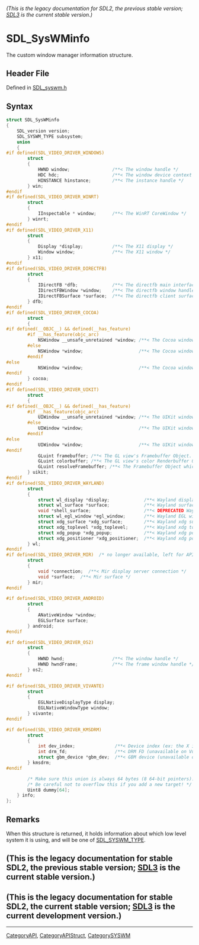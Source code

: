 ###### (This is the legacy documentation for SDL2, the previous stable version; [SDL3](https://wiki.libsdl.org/SDL3/) is the current stable version.)
# SDL_SysWMinfo

The custom window manager information structure.

## Header File

Defined in [SDL_syswm.h](https://github.com/libsdl-org/SDL/blob/SDL2/include/SDL_syswm.h)

## Syntax

```c
struct SDL_SysWMinfo
{
    SDL_version version;
    SDL_SYSWM_TYPE subsystem;
    union
    {
#if defined(SDL_VIDEO_DRIVER_WINDOWS)
        struct
        {
            HWND window;                /**< The window handle */
            HDC hdc;                    /**< The window device context */
            HINSTANCE hinstance;        /**< The instance handle */
        } win;
#endif
#if defined(SDL_VIDEO_DRIVER_WINRT)
        struct
        {
            IInspectable * window;      /**< The WinRT CoreWindow */
        } winrt;
#endif
#if defined(SDL_VIDEO_DRIVER_X11)
        struct
        {
            Display *display;           /**< The X11 display */
            Window window;              /**< The X11 window */
        } x11;
#endif
#if defined(SDL_VIDEO_DRIVER_DIRECTFB)
        struct
        {
            IDirectFB *dfb;             /**< The directfb main interface */
            IDirectFBWindow *window;    /**< The directfb window handle */
            IDirectFBSurface *surface;  /**< The directfb client surface */
        } dfb;
#endif
#if defined(SDL_VIDEO_DRIVER_COCOA)
        struct
        {
#if defined(__OBJC__) && defined(__has_feature)
        #if __has_feature(objc_arc)
            NSWindow __unsafe_unretained *window; /**< The Cocoa window */
        #else
            NSWindow *window;                     /**< The Cocoa window */
        #endif
#else
            NSWindow *window;                     /**< The Cocoa window */
#endif
        } cocoa;
#endif
#if defined(SDL_VIDEO_DRIVER_UIKIT)
        struct
        {
#if defined(__OBJC__) && defined(__has_feature)
        #if __has_feature(objc_arc)
            UIWindow __unsafe_unretained *window; /**< The UIKit window */
        #else
            UIWindow *window;                     /**< The UIKit window */
        #endif
#else
            UIWindow *window;                     /**< The UIKit window */
#endif
            GLuint framebuffer; /**< The GL view's Framebuffer Object. It must be bound when rendering to the screen using GL. */
            GLuint colorbuffer; /**< The GL view's color Renderbuffer Object. It must be bound when SDL_GL_SwapWindow is called. */
            GLuint resolveFramebuffer; /**< The Framebuffer Object which holds the resolve color Renderbuffer, when MSAA is used. */
        } uikit;
#endif
#if defined(SDL_VIDEO_DRIVER_WAYLAND)
        struct
        {
            struct wl_display *display;             /**< Wayland display */
            struct wl_surface *surface;             /**< Wayland surface */
            void *shell_surface;                    /**< DEPRECATED Wayland shell_surface (window manager handle) */
            struct wl_egl_window *egl_window;       /**< Wayland EGL window (native window) */
            struct xdg_surface *xdg_surface;        /**< Wayland xdg surface (window manager handle) */
            struct xdg_toplevel *xdg_toplevel;      /**< Wayland xdg toplevel role */
            struct xdg_popup *xdg_popup;            /**< Wayland xdg popup role */
            struct xdg_positioner *xdg_positioner;  /**< Wayland xdg positioner, for popup */
        } wl;
#endif
#if defined(SDL_VIDEO_DRIVER_MIR)  /* no longer available, left for API/ABI compatibility. Remove in 2.1! */
        struct
        {
            void *connection;  /**< Mir display server connection */
            void *surface;  /**< Mir surface */
        } mir;
#endif

#if defined(SDL_VIDEO_DRIVER_ANDROID)
        struct
        {
            ANativeWindow *window;
            EGLSurface surface;
        } android;
#endif

#if defined(SDL_VIDEO_DRIVER_OS2)
        struct
        {
            HWND hwnd;                  /**< The window handle */
            HWND hwndFrame;             /**< The frame window handle */
        } os2;
#endif

#if defined(SDL_VIDEO_DRIVER_VIVANTE)
        struct
        {
            EGLNativeDisplayType display;
            EGLNativeWindowType window;
        } vivante;
#endif

#if defined(SDL_VIDEO_DRIVER_KMSDRM)
        struct
        {
            int dev_index;               /**< Device index (ex: the X in /dev/dri/cardX) */
            int drm_fd;                  /**< DRM FD (unavailable on Vulkan windows) */
            struct gbm_device *gbm_dev;  /**< GBM device (unavailable on Vulkan windows) */
        } kmsdrm;
#endif

        /* Make sure this union is always 64 bytes (8 64-bit pointers). */
        /* Be careful not to overflow this if you add a new target! */
        Uint8 dummy[64];
    } info;
};
```

## Remarks

When this structure is returned, it holds information about which low level
system it is using, and will be one of [SDL_SYSWM_TYPE](SDL_SYSWM_TYPE).

## (This is the legacy documentation for stable SDL2, the previous stable version; [SDL3](https://wiki.libsdl.org/SDL3/) is the current stable version.)



## (This is the legacy documentation for stable SDL2, the current stable version; [SDL3](https://wiki.libsdl.org/SDL3/) is the current development version.)



----
[CategoryAPI](CategoryAPI), [CategoryAPIStruct](CategoryAPIStruct), [CategorySYSWM](CategorySYSWM)

